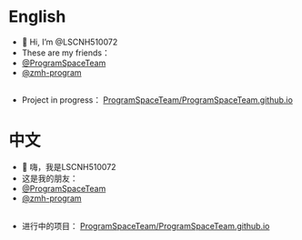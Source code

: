 # English
- 👋 Hi, I’m @LSCNH510072
- These are my friends：
- [@ProgramSpaceTeam](https://github.com/ProgramSpaceTeam) 
- [@zmh-program](https://github.com/zmh-program)
##
- Project in progress：
  [ProgramSpaceTeam/ProgramSpaceTeam.github.io](https://github.com/ProgramSpaceTeam/ProgramSpaceTeam.github.io)
  
##

# 中文 
- 👋 嗨，我是LSCNH510072
- 这是我的朋友：
- [@ProgramSpaceTeam](https://github.com/ProgramSpaceTeam)
- [@zmh-program](https://github.com/zmh-program)
 ##
- 进行中的项目：
  [ProgramSpaceTeam/ProgramSpaceTeam.github.io](https://github.com/ProgramSpaceTeam/ProgramSpaceTeam.github.io)

<!--LSCNH510072/LSCNH510072 is a ✨ special ✨ repository because its `README.md` (this file) appears on your GitHub profile.
You can click the Preview link to take a look at your changes. -->

